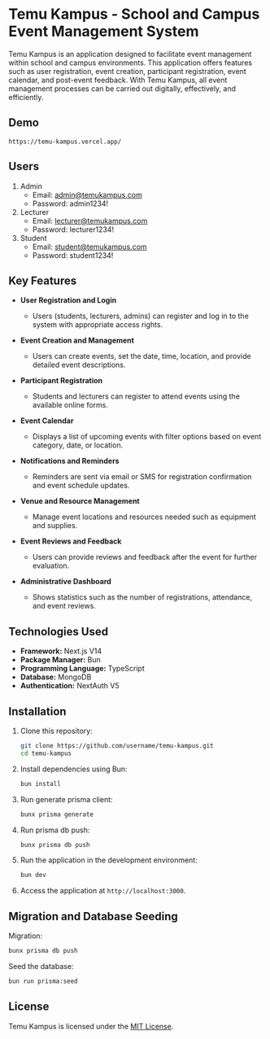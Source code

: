 # Temu Kampus - School and Campus Event Management System

Temu Kampus is an application designed to facilitate event management within school and campus environments. This
application offers features such as user registration, event creation, participant registration, event calendar, and
post-event feedback. With Temu Kampus, all event management processes can be carried out digitally, effectively, and
efficiently.

## Demo

```
https://temu-kampus.vercel.app/
```

## Users

1. Admin
    - Email: admin@temukampus.com
    - Password: admin1234!
2. Lecturer
    - Email: lecturer@temukampus.com
    - Password: lecturer1234!
3. Student
    - Email: student@temukampus.com
    - Password: student1234!

## Key Features

- **User Registration and Login**
    - Users (students, lecturers, admins) can register and log in to the system with appropriate access rights.

- **Event Creation and Management**
    - Users can create events, set the date, time, location, and provide detailed event descriptions.

- **Participant Registration**
    - Students and lecturers can register to attend events using the available online forms.

- **Event Calendar**
    - Displays a list of upcoming events with filter options based on event category, date, or location.

- **Notifications and Reminders**
    - Reminders are sent via email or SMS for registration confirmation and event schedule updates.

- **Venue and Resource Management**
    - Manage event locations and resources needed such as equipment and supplies.

- **Event Reviews and Feedback**
    - Users can provide reviews and feedback after the event for further evaluation.

- **Administrative Dashboard**
    - Shows statistics such as the number of registrations, attendance, and event reviews.

## Technologies Used

- **Framework:** Next.js V14
- **Package Manager:** Bun
- **Programming Language:** TypeScript
- **Database:** MongoDB
- **Authentication:** NextAuth V5

## Installation

1. Clone this repository:

   ```bash
   git clone https://github.com/username/temu-kampus.git
   cd temu-kampus
   ```

2. Install dependencies using Bun:

   ```bash
   bun install
   ```

3. Run generate prisma client:

    ```bash
   bunx prisma generate
   ```

4. Run prisma db push:

    ```bash
   bunx prisma db push
   ```

5. Run the application in the development environment:

   ```bash
   bun dev
   ```

6. Access the application at `http://localhost:3000`.

## Migration and Database Seeding

Migration:

```bash
bunx prisma db push
```

Seed the database:

```bash
bun run prisma:seed
```

## License

Temu Kampus is licensed under the [MIT License](./LICENSE).

